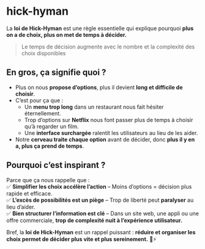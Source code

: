 # hick-hyman

La **loi de Hick-Hyman** est une règle essentielle qui explique pourquoi **plus on a de choix, plus on met de temps à décider.**  

> Le temps de décision augmente avec le nombre et la complexité des choix disponibles

## En gros, ça signifie quoi ?

- Plus on nous **propose d’options**, plus il devient **long et difficile de choisir**.  
- C’est pour ça que :  
  - Un **menu trop long** dans un restaurant nous fait hésiter éternellement.  
  - Trop d’options sur **Netflix** nous font passer plus de temps à choisir qu’à regarder un film.  
  - Une **interface surchargée** ralentit les utilisateurs au lieu de les aider.  
- Notre **cerveau traite chaque option** avant de décider, donc **plus il y en a, plus ça prend de temps**.  

## Pourquoi c’est inspirant ?

Parce que ça nous rappelle que :  
✅ **Simplifier les choix accélère l’action** – Moins d’options = décision plus rapide et efficace.  
✅ **L’excès de possibilités est un piège** – Trop de liberté peut **paralyser** au lieu d’aider.  
✅ **Bien structurer l’information est clé** – Dans un site web, une appli ou une offre commerciale, **trop de complexité nuit à l’expérience utilisateur.**  

Bref, la **loi de Hick-Hyman** est un rappel puissant : **réduire et organiser les choix permet de décider plus vite et plus sereinement.** 🎯⚡
